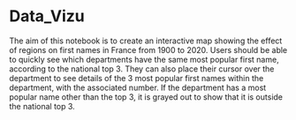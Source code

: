 # Data_Vizu
The aim of this notebook is to create an interactive map showing the effect of regions on first names in France from 1900 to 2020. Users should be able to quickly see which departments have the same most popular first name, according to the national top 3. They can also place their cursor over the department to see details of the 3 most popular first names within the department, with the associated number. If the department has a most popular name other than the top 3, it is grayed out to show that it is outside the national top 3.
